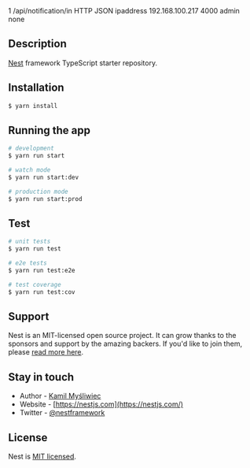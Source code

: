   <!--[![Backers on Open Collective](https://opencollective.com/nest/backers/badge.svg)](https://opencollective.com/nest#backer)
  [![Sponsors on Open Collective](https://opencollective.com/nest/sponsors/badge.svg)](https://opencollective.com/nest#sponsor)-->

<HttpHostNotificationList version="2.0" xmlns="http://www.isapi.org/ver20/XMLSchema">
    <HttpHostNotification>
        <id>1</id>
        <url>/api/notification/in</url>
        <protocolType>HTTP</protocolType>
        <parameterFormatType>JSON</parameterFormatType>
        <addressingFormatType>ipaddress</addressingFormatType>
        <ipAddress>192.168.100.217</ipAddress>
        <portNo>4000</portNo>
        <userName>admin</userName>
        <httpAuthenticationMethod>none</httpAuthenticationMethod>
    </HttpHostNotification>
</HttpHostNotificationList>

<!-- 
  put method
  auth: digite auth
  login:
  parol:
  url: http://{ipAddress}/ISAPI/Event/notification/httpHosts
 -->
<!-- employeeNoString, name, dateTime, majorEventType  -->
## Description

[Nest](https://github.com/nestjs/nest) framework TypeScript starter repository.

## Installation

```bash
$ yarn install
```

## Running the app

```bash
# development
$ yarn run start

# watch mode
$ yarn run start:dev

# production mode
$ yarn run start:prod
```

## Test

```bash
# unit tests
$ yarn run test

# e2e tests
$ yarn run test:e2e

# test coverage
$ yarn run test:cov
```

## Support

Nest is an MIT-licensed open source project. It can grow thanks to the sponsors and support by the amazing backers. If you'd like to join them, please [read more here](https://docs.nestjs.com/support).

## Stay in touch

- Author - [Kamil Myśliwiec](https://kamilmysliwiec.com)
- Website - [https://nestjs.com](https://nestjs.com/)
- Twitter - [@nestframework](https://twitter.com/nestframework)

## License

Nest is [MIT licensed](LICENSE).
